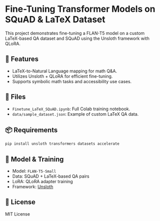 # Fine-Tuning Transformer Models on SQuAD & LaTeX Dataset

This project demonstrates fine-tuning a FLAN-T5 model on a custom LaTeX-based QA dataset and SQuAD using the Unsloth framework with QLoRA.

## 🚀 Features
- LaTeX-to-Natural Language mapping for math Q&A.
- Utilizes Unsloth + QLoRA for efficient fine-tuning.
- Supports symbolic math tasks and accessibility use cases.

## 📁 Files
- `Finetune_LaTeX_SQuAD.ipynb`: Full Colab training notebook.
- `data/sample_dataset.json`: Example of custom LaTeX QA data.

## 📦 Requirements
```bash
pip install unsloth transformers datasets accelerate
```

## 🔧 Model & Training
- Model: `FLAN-T5-Small`
- Data: SQuAD + LaTeX-based QA pairs
- LoRA: QLoRA adapter training
- Framework: [Unsloth](https://github.com/unslothai/unsloth)

## 📄 License
MIT License
